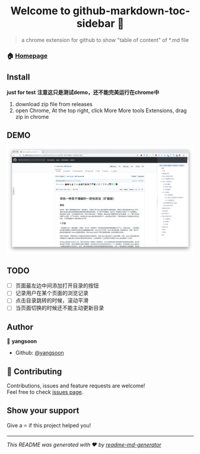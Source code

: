 <h1 align="center">Welcome to github-markdown-toc-sidebar 👋</h1>
<p>
</p>

> a chrome extension for github to show &#34;table of content&#34; of *.md file

### 🏠 [Homepage](https://github.com/yangsoon/github-markdown-toc-sidebar)

## Install

**just for test**
**注意这只是测试demo，还不能完美运行在chrome中**

1. download zip file from releases
2. open Chrome, At the top right, click More More tools Extensions, drag zip in chrome


## DEMO

![](./img/demo.png)

## TODO

* [ ] 页面最左边中间添加打开目录的按钮
* [ ] 记录用户在某个页面的浏览记录
* [ ] 点击目录跳转的时候，滚动平滑
* [ ] 当页面切换的时候还不能主动更新目录

## Author

👤 **yangsoon**

* Github: [@yangsoon](https://github.com/yangsoon)

## 🤝 Contributing

Contributions, issues and feature requests are welcome!<br />Feel free to check [issues page](https://github.com/yangsoon/github-markdown-toc-sidebar/issues).

## Show your support

Give a ⭐️ if this project helped you!

***
_This README was generated with ❤️ by [readme-md-generator](https://github.com/kefranabg/readme-md-generator)_